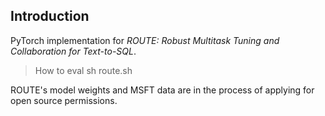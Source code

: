 ## Introduction
PyTorch implementation for *ROUTE: Robust Multitask Tuning and Collaboration for Text-to-SQL*.

> How to eval
> sh route.sh

ROUTE's model weights and MSFT data are in the process of applying for open source permissions.

